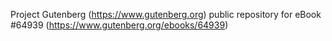 Project Gutenberg (https://www.gutenberg.org) public repository for
eBook #64939 (https://www.gutenberg.org/ebooks/64939)
